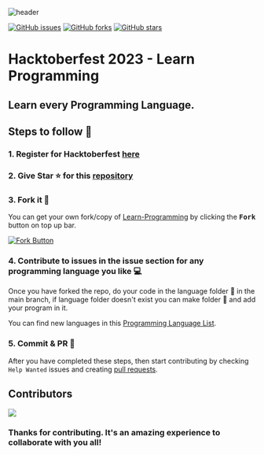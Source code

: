 ![header](https://github.com/DevF3st/Learn-Programming/blob/main/_doc/cover2023.png)  

[![GitHub issues](https://img.shields.io/github/issues/DevF3st/Learn-Programming?style=for-the-badge&color=important)](https://github.com/DevF3st/Learn-Programming/issues)
[![GitHub forks](https://img.shields.io/github/forks/DevF3st/Learn-Programming?style=for-the-badge&color=blue)](https://github.com/DevF3st/Learn-Programming/network)
[![GitHub stars](https://img.shields.io/github/stars/DevF3st/Learn-Programming?style=for-the-badge&color=yellow)](https://github.com/DevF3st/Learn-Programming/stargazers)  

# Hacktoberfest 2023 - Learn Programming
## Learn every Programming Language.  

## Steps to follow :scroll:

### 1. Register for Hacktoberfest [here](https://hacktoberfest.com)

### 2. Give Star :star: for this [repository](https://github.com/DevF3st/Learn-Programming)  

### 3. Fork it :fork_and_knife:

You can get your own fork/copy of [Learn-Programming](https://github.com/DevF3st/Learn-Programming) by clicking the <kbd><b>Fork</b></kbd> button on top up bar.

 [![Fork Button](https://github.com/DevF3st/Learn-Programming/blob/main/_doc/fork.jpg)](https://github.com/DevF3st/Learn-Programming)

### 4. Contribute to issues in the issue section for any programming language you like :computer: 
Once you have forked the repo, do your code in the language folder :file_folder: in the main branch, if language folder doesn't exist you can make folder :file_folder: and add your program in it.  

You can find new languages in this [Programming Language List](https://en.wikipedia.org/wiki/List_of_programming_languages).  

### 5. Commit & PR :running: 

After you have completed these steps, then start contributing by checking `Help Wanted` issues and creating 
[pull requests](https://github.com/DevF3st/Learn-Programming/pulls).  

## Contributors  

<a href="https://github.com/DevF3st/Learn-Programming/graphs/contributors">
  <img src="https://contrib.rocks/image?repo=DevF3st/Learn-Programming" />
</a>

### Thanks for contributing. It's an amazing experience to collaborate with you all!  
